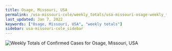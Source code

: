 ```yaml
---
title: Osage, Missouri, USA
permalink: /usa-missouri-cole/weekly_totals/usa-missouri-osage-weekly_totals.html
last_updated: Jan 7, 2022
keywords: ["Osage, Missouri, USA", "weekly totals"]
sidebar: usa-missouri-cole_sidebar
---
```


![Weekly Totals of Confirmed Cases for Osage, Missouri, USA](/covid_tracker/images/graphs/usa-missouri-osage-weekly_totals_graph.png)
